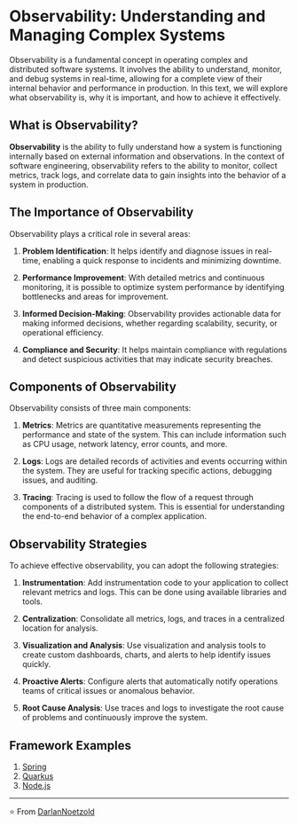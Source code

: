 # Observability: Understanding and Managing Complex Systems

Observability is a fundamental concept in operating complex and distributed software systems. It involves the ability to understand, monitor, and debug systems in real-time, allowing for a complete view of their internal behavior and performance in production. In this text, we will explore what observability is, why it is important, and how to achieve it effectively.

## What is Observability?

**Observability** is the ability to fully understand how a system is functioning internally based on external information and observations. In the context of software engineering, observability refers to the ability to monitor, collect metrics, track logs, and correlate data to gain insights into the behavior of a system in production.

## The Importance of Observability

Observability plays a critical role in several areas:

1. **Problem Identification**: It helps identify and diagnose issues in real-time, enabling a quick response to incidents and minimizing downtime.

2. **Performance Improvement**: With detailed metrics and continuous monitoring, it is possible to optimize system performance by identifying bottlenecks and areas for improvement.

3. **Informed Decision-Making**: Observability provides actionable data for making informed decisions, whether regarding scalability, security, or operational efficiency.

4. **Compliance and Security**: It helps maintain compliance with regulations and detect suspicious activities that may indicate security breaches.

## Components of Observability

Observability consists of three main components:

1. **Metrics**: Metrics are quantitative measurements representing the performance and state of the system. This can include information such as CPU usage, network latency, error counts, and more.

2. **Logs**: Logs are detailed records of activities and events occurring within the system. They are useful for tracking specific actions, debugging issues, and auditing.

3. **Tracing**: Tracing is used to follow the flow of a request through components of a distributed system. This is essential for understanding the end-to-end behavior of a complex application.

## Observability Strategies

To achieve effective observability, you can adopt the following strategies:

1. **Instrumentation**: Add instrumentation code to your application to collect relevant metrics and logs. This can be done using available libraries and tools.

2. **Centralization**: Consolidate all metrics, logs, and traces in a centralized location for analysis.

3. **Visualization and Analysis**: Use visualization and analysis tools to create custom dashboards, charts, and alerts to help identify issues quickly.

4. **Proactive Alerts**: Configure alerts that automatically notify operations teams of critical issues or anomalous behavior.

5. **Root Cause Analysis**: Use traces and logs to investigate the root cause of problems and continuously improve the system.

## Framework Examples

1. [Spring](https://github.com/DarlanNoetzold/computer_science/tree/main/Observability/Spring)
2. [Quarkus](https://github.com/DarlanNoetzold/computer_science/tree/main/Observability/Quarkus)
3. [Node.js](https://github.com/DarlanNoetzold/computer_science/tree/main/Observability/Node.js)


---

⭐️ From [DarlanNoetzold](https://github.com/DarlanNoetzold)
